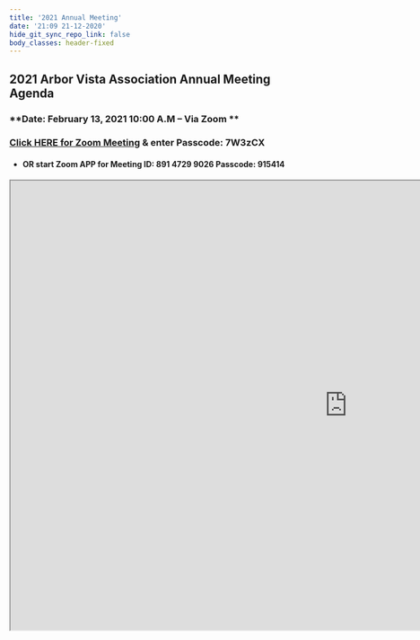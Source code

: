 ```yaml
---
title: '2021 Annual Meeting'
date: '21:09 21-12-2020'
hide_git_sync_repo_link: false
body_classes: header-fixed
---
```


<link id="linkstyle" rel='stylesheet' href='/css/ava.css'/>


## 2021 Arbor Vista Association Annual Meeting Agenda
### **Date:  February 13, 2021  10:00 A.M – Via Zoom **
### [Click HERE for Zoom Meeting](https://us02web.zoom.us/j/89147299026?pwd=Wlh0RjF5a0JqRU96WXJKUjdVUXJiZz09)   & enter   Passcode: **7W3zCX**
- #### OR start Zoom APP for Meeting ID: **891 4729 9026**  Passcode: **915414**

<iframe width="1200" height="800" src="https://docs.google.com/document/d/e/2PACX-1vSFH2abBQG-9eCDwsKo3mjPD053zKtjsAUYS95jTow8VpE8UKPAQC5ulsSyA_cWnHT9CMN12nUQ-gFi/pub?embedded=true"></iframe>
